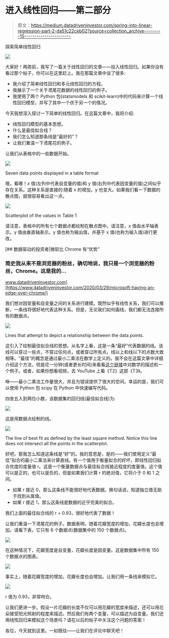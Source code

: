 # 进入线性回归——第二部分

> 原文：<https://medium.datadriveninvestor.com/spring-into-linear-regression-part-2-da51c22ceb02?source=collection_archive---------15----------------------->

探索简单线性回归

![](img/a2f85690128cf2c61a83baccfcfb2450.png)

大家好！两周前，我写了一篇关于线性回归的文章——投入线性回归。如果你没有看过那个帖子，你可以在这里赶上。我在那篇文章中谈了很多:

*   我介绍了简单线性回归和多元线性回归的方程。
*   我展示了一个关于鸢尾花数据的线性回归的例子。
*   我使用了两个 Python 包(statsmodels 和 scikit-learn)中的代码来计算一个线性回归模型，并写了其中一个优于另一个的情况。

今天我想深入探讨一下简单的线性回归。在这篇文章中，我将介绍:

*   线性回归模型的基本思想。
*   什么是最佳拟合线？
*   我们怎么知道那条线是“最好的”？
*   让我们重温一下鸢尾花的例子。

让我们从表格中的一些数据开始。

![](img/ed9822c26ac5c494a75274b758fe98ae.png)

Seven data points displayed in a table format

哦，看哪！x 值(左列中代表自变量的值)和 y 值(右列中代表因变量的值)之间似乎存在关系。这种关系是直接的:随着 x 的增加，y 也变大。如果我们看一下数据的散点图，就很容易看出这一点。

![](img/218bac37b414e004833fd22c4c1b13a8.png)

Scatterplot of the values in Table 1

请注意，表格中的所有七个数据点都绘制在散点图中。请注意，x 值由水平轴表示。y 值由垂直轴表示。y 值也称为输出值，并基于 x 值(也称为输入值)进行更改。

[](https://www.datadriveninvestor.com/2020/03/29/microsoft-having-an-edge-over-chrome/) [## 数据驱动的投资者|微软比 Chrome 有“优势”

### 简史我从来不是浏览器的粉丝，确切地说，我只是一个浏览器的粉丝，Chrome。这是我的…

www.datadriveninvestor.com](https://www.datadriveninvestor.com/2020/03/29/microsoft-having-an-edge-over-chrome/) 

我们想对因变量和自变量之间的关系进行建模。既然似乎有线性关系，我们可以推断，一条线将很好地代表这种关系。但是，无论我们如何画线，我们都无法连接所有的数据点。

![](img/c1c6364386f9156502fbbeb57817591b.png)

Lines that attempt to depict a relationship between the data points.

这引入了绘制最佳拟合线的思想。从名字上看，这是一条“最好”代表数据的线。该线可以穿过一些点，不穿过任何点，或者穿过所有点。线以上和线以下的点数大致相等。“最佳”的概念是通过最小二乘法在数学上定义的。我不会在这篇文章中详细介绍这个方法，但是花一分钟(或者更长时间)来看看[这个链接](https://www.varsitytutors.com/hotmath/hotmath_help/topics/line-of-best-fit)中对数学的描述和一个例子。或者，如果你想看视频，去 YouTube 上看《T2》这部《T3》。

咻——最小二乘法工作量很大，并且为错误提供了很大的空间。幸运的是，我们可以使用 Python 包 scipy 在 Python 中快速编写代码。

四舍五入到两位小数，该数据集的回归线(最佳拟合线)为:

![](img/a1d360b82d3e15a14d4d335b646b2bcb.png)

这是用数据点绘制的线。

![](img/acc2ad6767afb8e52ececba558bc236c.png)

The line of best fit as defined by the least square method. Notice this line does not intersect all the points in the scatterplot.

好吧，那我怎么知道这条线是“好”的。我的意思是，是的——我们使用定义“最佳”拟合的最小二乘法来计算直线。有一个值用于衡量拟合的好坏，即线性回归拟合优度的度量值 r。这是一个衡量数据点与最佳拟合线接近程度的度量值。这个值可以是正的，也可以是负的，但是如果我们计算 r 的绝对值，它将介于 0 和 1 之间。

*   如果 r 接近 0，那么这条线不能很好地代表数据。换句话说，知道独立值无助于找到从属值。
*   如果 r 接近 1，那么这条线是数据的近乎完美的拟合。

我们上面的最佳拟合线的 r = 0.93，很好地代表了数据！

让我们重温一下鸢尾花的例子。数据表明，随着花瓣宽度的增加，花瓣长度也会增加。请看下表，它只有 6 个数据点(数据集中的 150 个数据点)。

![](img/d11cafcc245614fb4c3792f66e2b2a87.png)

在这种情况下，花瓣宽度是自变量，花瓣长度是因变量。这是数据集中所有 150 个数据点的图表。

![](img/ffc481c2d8fa8ec29c22dfa405ef6152.png)

事实上，随着花瓣宽度的增加，花瓣长度也会增加。让我们用一条线来模拟它。

![](img/a5da2b4c2909dd30ad7b20fa86cfbabc.png)

r 值为 0.93，非常吻合。

让我们更进一步。假设一片花瓣的长度不仅可以用花瓣的宽度来描述，还可以用花朵接受阳光照射的程度来描述。然后我们有两个变量，可以描述为自变量。我们还用线性回归来模拟这个场景吗？请在以后的帖子中关注这个问题的答案！

各位，今天就到这里。一如既往——让我们在评论中聊天吧！
